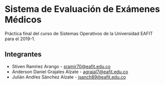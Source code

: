 # Sistema de Evaluación de Exámenes Médicos

Práctica final del curso de Sistemas Operativos de la Universidad EAFIT para el 2019-1.

## Integrantes

  - Stiven Ramírez Arango - sramir70@eafit.edu.co
  - Anderson Daniel Grajales Alzate - agrajal7@eafit.edu.co
  - Julián Andŕes Sánchez Alzate - jsanch89@eafit.edu.co
